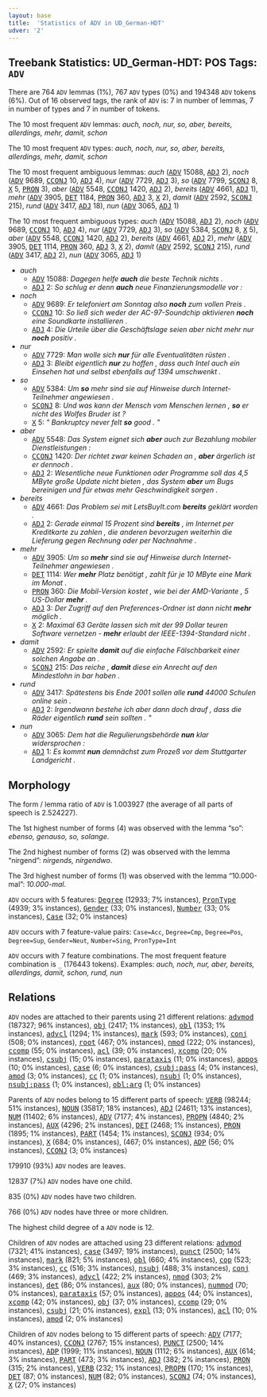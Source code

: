 ```yaml
---
layout: base
title:  'Statistics of ADV in UD_German-HDT'
udver: '2'
---
```


## Treebank Statistics: UD_German-HDT: POS Tags: `ADV`

There are 764 `ADV` lemmas (1%), 767 `ADV` types (0%) and 194348 `ADV` tokens (6%).
Out of 16 observed tags, the rank of `ADV` is: 7 in number of lemmas, 7 in number of types and 7 in number of tokens.

The 10 most frequent `ADV` lemmas: <em>auch, noch, nur, so, aber, bereits, allerdings, mehr, damit, schon</em>

The 10 most frequent `ADV` types:  <em>auch, noch, nur, so, aber, bereits, allerdings, mehr, damit, schon</em>

The 10 most frequent ambiguous lemmas: <em>auch</em> (<tt><a href="de_hdt-pos-ADV.html">ADV</a></tt> 15088, <tt><a href="de_hdt-pos-ADJ.html">ADJ</a></tt> 2), <em>noch</em> (<tt><a href="de_hdt-pos-ADV.html">ADV</a></tt> 9689, <tt><a href="de_hdt-pos-CCONJ.html">CCONJ</a></tt> 10, <tt><a href="de_hdt-pos-ADJ.html">ADJ</a></tt> 4), <em>nur</em> (<tt><a href="de_hdt-pos-ADV.html">ADV</a></tt> 7729, <tt><a href="de_hdt-pos-ADJ.html">ADJ</a></tt> 3), <em>so</em> (<tt><a href="de_hdt-pos-ADV.html">ADV</a></tt> 7799, <tt><a href="de_hdt-pos-SCONJ.html">SCONJ</a></tt> 8, <tt><a href="de_hdt-pos-X.html">X</a></tt> 5, <tt><a href="de_hdt-pos-PRON.html">PRON</a></tt> 3), <em>aber</em> (<tt><a href="de_hdt-pos-ADV.html">ADV</a></tt> 5548, <tt><a href="de_hdt-pos-CCONJ.html">CCONJ</a></tt> 1420, <tt><a href="de_hdt-pos-ADJ.html">ADJ</a></tt> 2), <em>bereits</em> (<tt><a href="de_hdt-pos-ADV.html">ADV</a></tt> 4661, <tt><a href="de_hdt-pos-ADJ.html">ADJ</a></tt> 1), <em>mehr</em> (<tt><a href="de_hdt-pos-ADV.html">ADV</a></tt> 3905, <tt><a href="de_hdt-pos-DET.html">DET</a></tt> 1184, <tt><a href="de_hdt-pos-PRON.html">PRON</a></tt> 360, <tt><a href="de_hdt-pos-ADJ.html">ADJ</a></tt> 3, <tt><a href="de_hdt-pos-X.html">X</a></tt> 2), <em>damit</em> (<tt><a href="de_hdt-pos-ADV.html">ADV</a></tt> 2592, <tt><a href="de_hdt-pos-SCONJ.html">SCONJ</a></tt> 215), <em>rund</em> (<tt><a href="de_hdt-pos-ADV.html">ADV</a></tt> 3417, <tt><a href="de_hdt-pos-ADJ.html">ADJ</a></tt> 18), <em>nun</em> (<tt><a href="de_hdt-pos-ADV.html">ADV</a></tt> 3065, <tt><a href="de_hdt-pos-ADJ.html">ADJ</a></tt> 1)

The 10 most frequent ambiguous types:  <em>auch</em> (<tt><a href="de_hdt-pos-ADV.html">ADV</a></tt> 15088, <tt><a href="de_hdt-pos-ADJ.html">ADJ</a></tt> 2), <em>noch</em> (<tt><a href="de_hdt-pos-ADV.html">ADV</a></tt> 9689, <tt><a href="de_hdt-pos-CCONJ.html">CCONJ</a></tt> 10, <tt><a href="de_hdt-pos-ADJ.html">ADJ</a></tt> 4), <em>nur</em> (<tt><a href="de_hdt-pos-ADV.html">ADV</a></tt> 7729, <tt><a href="de_hdt-pos-ADJ.html">ADJ</a></tt> 3), <em>so</em> (<tt><a href="de_hdt-pos-ADV.html">ADV</a></tt> 5384, <tt><a href="de_hdt-pos-SCONJ.html">SCONJ</a></tt> 8, <tt><a href="de_hdt-pos-X.html">X</a></tt> 5), <em>aber</em> (<tt><a href="de_hdt-pos-ADV.html">ADV</a></tt> 5548, <tt><a href="de_hdt-pos-CCONJ.html">CCONJ</a></tt> 1420, <tt><a href="de_hdt-pos-ADJ.html">ADJ</a></tt> 2), <em>bereits</em> (<tt><a href="de_hdt-pos-ADV.html">ADV</a></tt> 4661, <tt><a href="de_hdt-pos-ADJ.html">ADJ</a></tt> 2), <em>mehr</em> (<tt><a href="de_hdt-pos-ADV.html">ADV</a></tt> 3905, <tt><a href="de_hdt-pos-DET.html">DET</a></tt> 1114, <tt><a href="de_hdt-pos-PRON.html">PRON</a></tt> 360, <tt><a href="de_hdt-pos-ADJ.html">ADJ</a></tt> 3, <tt><a href="de_hdt-pos-X.html">X</a></tt> 2), <em>damit</em> (<tt><a href="de_hdt-pos-ADV.html">ADV</a></tt> 2592, <tt><a href="de_hdt-pos-SCONJ.html">SCONJ</a></tt> 215), <em>rund</em> (<tt><a href="de_hdt-pos-ADV.html">ADV</a></tt> 3417, <tt><a href="de_hdt-pos-ADJ.html">ADJ</a></tt> 2), <em>nun</em> (<tt><a href="de_hdt-pos-ADV.html">ADV</a></tt> 3065, <tt><a href="de_hdt-pos-ADJ.html">ADJ</a></tt> 1)


* <em>auch</em>
  * <tt><a href="de_hdt-pos-ADV.html">ADV</a></tt> 15088: <em>Dagegen helfe <b>auch</b> die beste Technik nichts .</em>
  * <tt><a href="de_hdt-pos-ADJ.html">ADJ</a></tt> 2: <em>So schlug er denn <b>auch</b> neue Finanzierungsmodelle vor :</em>
* <em>noch</em>
  * <tt><a href="de_hdt-pos-ADV.html">ADV</a></tt> 9689: <em>Er telefoniert am Sonntag also <b>noch</b> zum vollen Preis .</em>
  * <tt><a href="de_hdt-pos-CCONJ.html">CCONJ</a></tt> 10: <em>So ließ sich weder der AC-97-Soundchip aktivieren <b>noch</b> eine Soundkarte installieren .</em>
  * <tt><a href="de_hdt-pos-ADJ.html">ADJ</a></tt> 4: <em>Die Urteile über die Geschäftslage seien aber nicht mehr nur <b>noch</b> positiv .</em>
* <em>nur</em>
  * <tt><a href="de_hdt-pos-ADV.html">ADV</a></tt> 7729: <em>Man wolle sich <b>nur</b> für alle Eventualitäten rüsten .</em>
  * <tt><a href="de_hdt-pos-ADJ.html">ADJ</a></tt> 3: <em>Bleibt eigentlich <b>nur</b> zu hoffen , dass auch Intel auch ein Einsehen hat und selbst ebenfalls auf 1394 umschwenkt .</em>
* <em>so</em>
  * <tt><a href="de_hdt-pos-ADV.html">ADV</a></tt> 5384: <em>Um <b>so</b> mehr sind sie auf Hinweise durch Internet-Teilnehmer angewiesen .</em>
  * <tt><a href="de_hdt-pos-SCONJ.html">SCONJ</a></tt> 8: <em>Und was kann der Mensch vom Menschen lernen , <b>so</b> er nicht des Wolfes Bruder ist ?</em>
  * <tt><a href="de_hdt-pos-X.html">X</a></tt> 5: <em>" Bankruptcy never felt <b>so</b> good . "</em>
* <em>aber</em>
  * <tt><a href="de_hdt-pos-ADV.html">ADV</a></tt> 5548: <em>Das System eignet sich <b>aber</b> auch zur Bezahlung mobiler Dienstleistungen :</em>
  * <tt><a href="de_hdt-pos-CCONJ.html">CCONJ</a></tt> 1420: <em>Der richtet zwar keinen Schaden an , <b>aber</b> ärgerlich ist er dennoch .</em>
  * <tt><a href="de_hdt-pos-ADJ.html">ADJ</a></tt> 2: <em>Wesentliche neue Funktionen oder Programme soll das 4,5 MByte große Update nicht bieten , das System <b>aber</b> um Bugs bereinigen und für etwas mehr Geschwindigkeit sorgen .</em>
* <em>bereits</em>
  * <tt><a href="de_hdt-pos-ADV.html">ADV</a></tt> 4661: <em>Das Problem sei mit LetsBuyIt.com <b>bereits</b> geklärt worden .</em>
  * <tt><a href="de_hdt-pos-ADJ.html">ADJ</a></tt> 2: <em>Gerade einmal 15 Prozent sind <b>bereits</b> , im Internet per Kreditkarte zu zahlen , die anderen bevorzugen weiterhin die Lieferung gegen Rechnung oder per Nachnahme .</em>
* <em>mehr</em>
  * <tt><a href="de_hdt-pos-ADV.html">ADV</a></tt> 3905: <em>Um so <b>mehr</b> sind sie auf Hinweise durch Internet-Teilnehmer angewiesen .</em>
  * <tt><a href="de_hdt-pos-DET.html">DET</a></tt> 1114: <em>Wer <b>mehr</b> Platz benötigt , zahlt für je 10 MByte eine Mark im Monat .</em>
  * <tt><a href="de_hdt-pos-PRON.html">PRON</a></tt> 360: <em>Die Mobil-Version kostet , wie bei der AMD-Variante , 5 US-Dollar <b>mehr</b> .</em>
  * <tt><a href="de_hdt-pos-ADJ.html">ADJ</a></tt> 3: <em>Der Zugriff auf den Preferences-Ordner ist dann nicht <b>mehr</b> möglich .</em>
  * <tt><a href="de_hdt-pos-X.html">X</a></tt> 2: <em>Maximal 63 Geräte lassen sich mit der 99 Dollar teuren Software vernetzen - <b>mehr</b> erlaubt der IEEE-1394-Standard nicht .</em>
* <em>damit</em>
  * <tt><a href="de_hdt-pos-ADV.html">ADV</a></tt> 2592: <em>Er spielte <b>damit</b> auf die einfache Fälschbarkeit einer solchen Angabe an .</em>
  * <tt><a href="de_hdt-pos-SCONJ.html">SCONJ</a></tt> 215: <em>Das reiche , <b>damit</b> diese ein Anrecht auf den Mindestlohn in bar haben .</em>
* <em>rund</em>
  * <tt><a href="de_hdt-pos-ADV.html">ADV</a></tt> 3417: <em>Spätestens bis Ende 2001 sollen alle <b>rund</b> 44000 Schulen online sein .</em>
  * <tt><a href="de_hdt-pos-ADJ.html">ADJ</a></tt> 2: <em>Irgendwann bestehe ich aber dann doch drauf , dass die Räder eigentlich <b>rund</b> sein sollten . "</em>
* <em>nun</em>
  * <tt><a href="de_hdt-pos-ADV.html">ADV</a></tt> 3065: <em>Dem hat die Regulierungsbehörde <b>nun</b> klar widersprochen :</em>
  * <tt><a href="de_hdt-pos-ADJ.html">ADJ</a></tt> 1: <em>Es kommt <b>nun</b> demnächst zum Prozeß vor dem Stuttgarter Landgericht .</em>

## Morphology

The form / lemma ratio of `ADV` is 1.003927 (the average of all parts of speech is 2.524227).

The 1st highest number of forms (4) was observed with the lemma “so”: <em>ebenso, genauso, so, solange</em>.

The 2nd highest number of forms (2) was observed with the lemma “nirgend”: <em>nirgends, nirgendwo</em>.

The 3rd highest number of forms (1) was observed with the lemma “10.000-mal”: <em>10.000-mal</em>.

`ADV` occurs with 5 features: <tt><a href="de_hdt-feat-Degree.html">Degree</a></tt> (12933; 7% instances), <tt><a href="de_hdt-feat-PronType.html">PronType</a></tt> (4939; 3% instances), <tt><a href="de_hdt-feat-Gender.html">Gender</a></tt> (33; 0% instances), <tt><a href="de_hdt-feat-Number.html">Number</a></tt> (33; 0% instances), <tt><a href="de_hdt-feat-Case.html">Case</a></tt> (32; 0% instances)

`ADV` occurs with 7 feature-value pairs: `Case=Acc`, `Degree=Cmp`, `Degree=Pos`, `Degree=Sup`, `Gender=Neut`, `Number=Sing`, `PronType=Int`

`ADV` occurs with 7 feature combinations.
The most frequent feature combination is `_` (176443 tokens).
Examples: <em>auch, noch, nur, aber, bereits, allerdings, damit, schon, rund, nun</em>


## Relations

`ADV` nodes are attached to their parents using 21 different relations: <tt><a href="de_hdt-dep-advmod.html">advmod</a></tt> (187327; 96% instances), <tt><a href="de_hdt-dep-obj.html">obj</a></tt> (2417; 1% instances), <tt><a href="de_hdt-dep-obl.html">obl</a></tt> (1353; 1% instances), <tt><a href="de_hdt-dep-advcl.html">advcl</a></tt> (1294; 1% instances), <tt><a href="de_hdt-dep-mark.html">mark</a></tt> (593; 0% instances), <tt><a href="de_hdt-dep-conj.html">conj</a></tt> (508; 0% instances), <tt><a href="de_hdt-dep-root.html">root</a></tt> (467; 0% instances), <tt><a href="de_hdt-dep-nmod.html">nmod</a></tt> (222; 0% instances), <tt><a href="de_hdt-dep-ccomp.html">ccomp</a></tt> (55; 0% instances), <tt><a href="de_hdt-dep-acl.html">acl</a></tt> (39; 0% instances), <tt><a href="de_hdt-dep-xcomp.html">xcomp</a></tt> (20; 0% instances), <tt><a href="de_hdt-dep-csubj.html">csubj</a></tt> (15; 0% instances), <tt><a href="de_hdt-dep-parataxis.html">parataxis</a></tt> (11; 0% instances), <tt><a href="de_hdt-dep-appos.html">appos</a></tt> (10; 0% instances), <tt><a href="de_hdt-dep-case.html">case</a></tt> (6; 0% instances), <tt><a href="de_hdt-dep-csubj-pass.html">csubj:pass</a></tt> (4; 0% instances), <tt><a href="de_hdt-dep-amod.html">amod</a></tt> (3; 0% instances), <tt><a href="de_hdt-dep-cc.html">cc</a></tt> (1; 0% instances), <tt><a href="de_hdt-dep-nsubj.html">nsubj</a></tt> (1; 0% instances), <tt><a href="de_hdt-dep-nsubj-pass.html">nsubj:pass</a></tt> (1; 0% instances), <tt><a href="de_hdt-dep-obl-arg.html">obl:arg</a></tt> (1; 0% instances)

Parents of `ADV` nodes belong to 15 different parts of speech: <tt><a href="de_hdt-pos-VERB.html">VERB</a></tt> (98244; 51% instances), <tt><a href="de_hdt-pos-NOUN.html">NOUN</a></tt> (35817; 18% instances), <tt><a href="de_hdt-pos-ADJ.html">ADJ</a></tt> (24611; 13% instances), <tt><a href="de_hdt-pos-NUM.html">NUM</a></tt> (11402; 6% instances), <tt><a href="de_hdt-pos-ADV.html">ADV</a></tt> (7177; 4% instances), <tt><a href="de_hdt-pos-PROPN.html">PROPN</a></tt> (4840; 2% instances), <tt><a href="de_hdt-pos-AUX.html">AUX</a></tt> (4296; 2% instances), <tt><a href="de_hdt-pos-DET.html">DET</a></tt> (2468; 1% instances), <tt><a href="de_hdt-pos-PRON.html">PRON</a></tt> (1895; 1% instances), <tt><a href="de_hdt-pos-PART.html">PART</a></tt> (1454; 1% instances), <tt><a href="de_hdt-pos-SCONJ.html">SCONJ</a></tt> (934; 0% instances), <tt><a href="de_hdt-pos-X.html">X</a></tt> (684; 0% instances),  (467; 0% instances), <tt><a href="de_hdt-pos-ADP.html">ADP</a></tt> (56; 0% instances), <tt><a href="de_hdt-pos-CCONJ.html">CCONJ</a></tt> (3; 0% instances)

179910 (93%) `ADV` nodes are leaves.

12837 (7%) `ADV` nodes have one child.

835 (0%) `ADV` nodes have two children.

766 (0%) `ADV` nodes have three or more children.

The highest child degree of a `ADV` node is 12.

Children of `ADV` nodes are attached using 23 different relations: <tt><a href="de_hdt-dep-advmod.html">advmod</a></tt> (7321; 41% instances), <tt><a href="de_hdt-dep-case.html">case</a></tt> (3497; 19% instances), <tt><a href="de_hdt-dep-punct.html">punct</a></tt> (2500; 14% instances), <tt><a href="de_hdt-dep-mark.html">mark</a></tt> (821; 5% instances), <tt><a href="de_hdt-dep-obl.html">obl</a></tt> (660; 4% instances), <tt><a href="de_hdt-dep-cop.html">cop</a></tt> (523; 3% instances), <tt><a href="de_hdt-dep-cc.html">cc</a></tt> (516; 3% instances), <tt><a href="de_hdt-dep-nsubj.html">nsubj</a></tt> (488; 3% instances), <tt><a href="de_hdt-dep-conj.html">conj</a></tt> (469; 3% instances), <tt><a href="de_hdt-dep-advcl.html">advcl</a></tt> (422; 2% instances), <tt><a href="de_hdt-dep-nmod.html">nmod</a></tt> (303; 2% instances), <tt><a href="de_hdt-dep-det.html">det</a></tt> (86; 0% instances), <tt><a href="de_hdt-dep-aux.html">aux</a></tt> (80; 0% instances), <tt><a href="de_hdt-dep-nummod.html">nummod</a></tt> (70; 0% instances), <tt><a href="de_hdt-dep-parataxis.html">parataxis</a></tt> (57; 0% instances), <tt><a href="de_hdt-dep-appos.html">appos</a></tt> (44; 0% instances), <tt><a href="de_hdt-dep-xcomp.html">xcomp</a></tt> (42; 0% instances), <tt><a href="de_hdt-dep-obj.html">obj</a></tt> (37; 0% instances), <tt><a href="de_hdt-dep-ccomp.html">ccomp</a></tt> (29; 0% instances), <tt><a href="de_hdt-dep-csubj.html">csubj</a></tt> (21; 0% instances), <tt><a href="de_hdt-dep-expl.html">expl</a></tt> (13; 0% instances), <tt><a href="de_hdt-dep-acl.html">acl</a></tt> (10; 0% instances), <tt><a href="de_hdt-dep-amod.html">amod</a></tt> (2; 0% instances)

Children of `ADV` nodes belong to 15 different parts of speech: <tt><a href="de_hdt-pos-ADV.html">ADV</a></tt> (7177; 40% instances), <tt><a href="de_hdt-pos-CCONJ.html">CCONJ</a></tt> (2767; 15% instances), <tt><a href="de_hdt-pos-PUNCT.html">PUNCT</a></tt> (2500; 14% instances), <tt><a href="de_hdt-pos-ADP.html">ADP</a></tt> (1999; 11% instances), <tt><a href="de_hdt-pos-NOUN.html">NOUN</a></tt> (1112; 6% instances), <tt><a href="de_hdt-pos-AUX.html">AUX</a></tt> (614; 3% instances), <tt><a href="de_hdt-pos-PART.html">PART</a></tt> (473; 3% instances), <tt><a href="de_hdt-pos-ADJ.html">ADJ</a></tt> (382; 2% instances), <tt><a href="de_hdt-pos-PRON.html">PRON</a></tt> (315; 2% instances), <tt><a href="de_hdt-pos-VERB.html">VERB</a></tt> (232; 1% instances), <tt><a href="de_hdt-pos-PROPN.html">PROPN</a></tt> (170; 1% instances), <tt><a href="de_hdt-pos-DET.html">DET</a></tt> (87; 0% instances), <tt><a href="de_hdt-pos-NUM.html">NUM</a></tt> (82; 0% instances), <tt><a href="de_hdt-pos-SCONJ.html">SCONJ</a></tt> (74; 0% instances), <tt><a href="de_hdt-pos-X.html">X</a></tt> (27; 0% instances)

